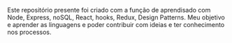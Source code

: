 Este repositório presente foi criado com a função de aprendisado com Node, Express, noSQL, React, hooks, Redux, Design Patterns.
Meu objetivo e aprender as linguagens e poder contribuir com ideias e ter conhecimento nos processos.
